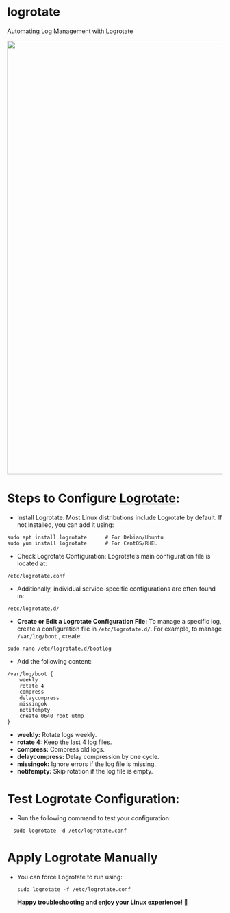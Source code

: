 # logrotate
Automating Log Management with Logrotate
<p align="center">
    <img width="1010px" src="https://miro.medium.com/v2/resize:fit:1400/format:webp/1*if-g3urBDTdnvuspquZnoA.png"/>
</p>

# Steps to Configure [Logrotate](https://medium.com/@ajm_joha/automating-log-management-with-logrotate-eb76c99a4e3f):
* Install Logrotate: Most Linux distributions include Logrotate by default. If not installed, you can add it using:
```
sudo apt install logrotate      # For Debian/Ubuntu
sudo yum install logrotate      # For CentOS/RHEL
```
* Check Logrotate Configuration: Logrotate’s main configuration file is located at:
```
/etc/logrotate.conf
```
* Additionally, individual service-specific configurations are often found in:
```
/etc/logrotate.d/
```
* **Create or Edit a Logrotate Configuration File:** To manage a specific log, create a configuration file in `/etc/logrotate.d/`. For example, to manage `/var/log/boot` , create:
```
sudo nano /etc/logrotate.d/bootlog
```
* Add the following content:
```
/var/log/boot {
    weekly
    rotate 4
    compress
    delaycompress
    missingok
    notifempty
    create 0640 root utmp
}
```

* **weekly:** Rotate logs weekly.
* **rotate 4:** Keep the last 4 log files.
* **compress:** Compress old logs.
* **delaycompress:** Delay compression by one cycle.
* **missingok:** Ignore errors if the log file is missing.
* **notifempty:** Skip rotation if the log file is empty.

# Test Logrotate Configuration:
* Run the following command to test your configuration:
```
  sudo logrotate -d /etc/logrotate.conf
```
# Apply Logrotate Manually
* You can force Logrotate to run using:
  ```
  sudo logrotate -f /etc/logrotate.conf
  ```

  **Happy troubleshooting and enjoy your Linux experience! 🎉**

